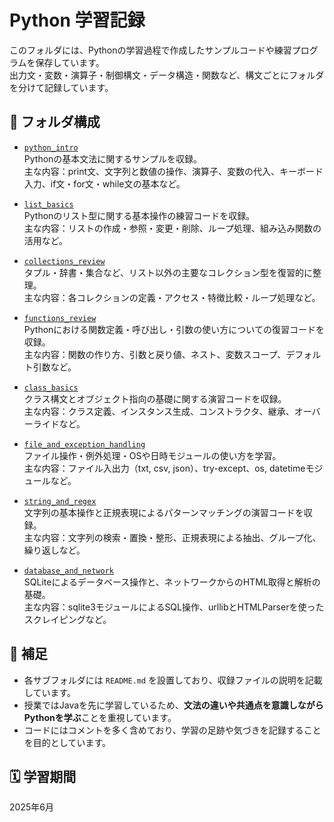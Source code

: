 # Python 学習記録

このフォルダには、Pythonの学習過程で作成したサンプルコードや練習プログラムを保存しています。  
出力文・変数・演算子・制御構文・データ構造・関数など、構文ごとにフォルダを分けて記録しています。

## 📁 フォルダ構成

- [`python_intro`](./python_intro)  
  Pythonの基本文法に関するサンプルを収録。  
  主な内容：print文、文字列と数値の操作、演算子、変数の代入、キーボード入力、if文・for文・while文の基本など。  

- [`list_basics`](./list_basics)  
  Pythonのリスト型に関する基本操作の練習コードを収録。  
  主な内容：リストの作成・参照・変更・削除、ループ処理、組み込み関数の活用など。

- [`collections_review`](./collections_review)  
  タプル・辞書・集合など、リスト以外の主要なコレクション型を復習的に整理。  
  主な内容：各コレクションの定義・アクセス・特徴比較・ループ処理など。

- [`functions_review`](./functions_review)  
  Pythonにおける関数定義・呼び出し・引数の使い方についての復習コードを収録。  
  主な内容：関数の作り方、引数と戻り値、ネスト、変数スコープ、デフォルト引数など。

- [`class_basics`](./class_basics)  
  クラス構文とオブジェクト指向の基礎に関する演習コードを収録。  
  主な内容：クラス定義、インスタンス生成、コンストラクタ、継承、オーバーライドなど。

- [`file_and_exception_handling`](./file_and_exception_handling)  
  ファイル操作・例外処理・OSや日時モジュールの使い方を学習。  
  主な内容：ファイル入出力（txt, csv, json）、try-except、os, datetimeモジュールなど。

- [`string_and_regex`](./string_and_regex)  
  文字列の基本操作と正規表現によるパターンマッチングの演習コードを収録。  
  主な内容：文字列の検索・置換・整形、正規表現による抽出、グループ化、繰り返しなど。

- [`database_and_network`](./database_and_network)  
  SQLiteによるデータベース操作と、ネットワークからのHTML取得と解析の基礎。  
  主な内容：sqlite3モジュールによるSQL操作、urllibとHTMLParserを使ったスクレイピングなど。

## 📌 補足

- 各サブフォルダには `README.md` を設置しており、収録ファイルの説明を記載しています。
- 授業ではJavaを先に学習しているため、**文法の違いや共通点を意識しながらPythonを学ぶ**ことを重視しています。
- コードにはコメントを多く含めており、学習の足跡や気づきを記録することを目的としています。

## 🗓️ 学習期間

2025年6月
